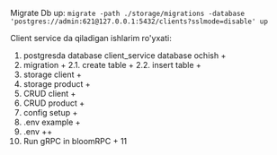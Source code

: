 Migrate Db up:
```migrate -path ./storage/migrations -database 'postgres://admin:621@127.0.0.1:5432/clients?sslmode=disable' up```


Client service da qiladigan ishlarim ro'yxati:

1. postgresda database client_service database ochish  +
2. migration +
    2.1. create table +
    2.2. insert table +
3. storage client +
4. storage product +
5. CRUD client  + 
6. CRUD product + 
7. config setup +
8. .env example + 
9. .env   ++ 
10. Run gRPC in bloomRPC +
11